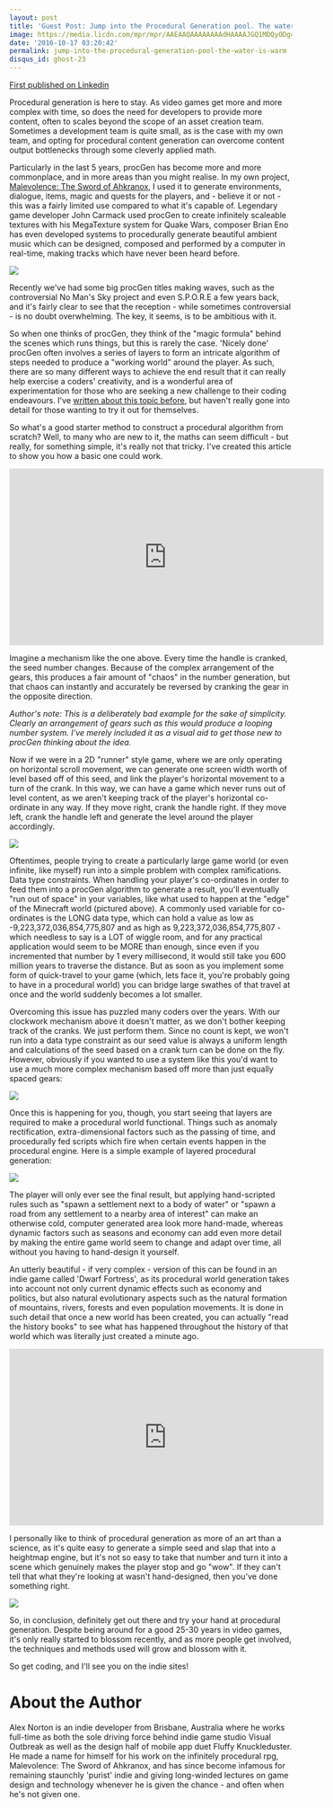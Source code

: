 ```yaml
---
layout: post
title: 'Guest Post: Jump into the Procedural Generation pool. The water is warm.'
image: https://media.licdn.com/mpr/mpr/AAEAAQAAAAAAAAdHAAAAJGQ1MDQyODg4LTcyMWItNDIzNy1hNGMxLWJmMzhhZDg1MmNiYQ.jpg
date: '2016-10-17 03:20:42'
permalink: jump-into-the-procedural-generation-pool-the-water-is-warm
disqus_id: ghost-23
---
```


[First published on Linkedin](https://www.linkedin.com/pulse/jump-procedural-generation-pool-water-warm-alex-norton)

Procedural generation is here to stay. As video games get more and more complex with time, so does the need for developers to provide more content, often to scales beyond the scope of an asset creation team. Sometimes a development team is quite small, as is the case with my own team, and opting for procedural content generation can overcome content output bottlenecks through some cleverly applied math.

Particularly in the last 5 years, procGen has become more and more commonplace, and in more areas than you might realise. In my own project, [Malevolence: The Sword of Ahkranox](http://store.steampowered.com/app/268930), I used it to generate environments, dialogue, items, magic and quests for the players, and - believe it or not - this was a fairly limited use compared to what it's capable of. Legendary game developer John Carmack used procGen to create infinitely scaleable textures with his MegaTexture system for Quake Wars, composer Brian Eno has even developed systems to procedurally generate beautiful ambient music which can be designed, composed and performed by a computer in real-time, making tracks which have never been heard before.

![](https://media.licdn.com/mpr/mpr/AAEAAQAAAAAAAAf8AAAAJGMxN2U4NGQwLTNkNmYtNGRmOS1iZTVhLWQ4MTFmZDgxZWY2OQ.jpg)

Recently we've had some big procGen titles making waves, such as the controversial No Man's Sky project and even S.P.O.R.E a few years back, and it's fairly clear to see that the reception - while sometimes controversial - is no doubt overwhelming. The key, it seems, is to be ambitious with it.

So when one thinks of procGen, they think of the "magic formula" behind the scenes which runs things, but this is rarely the case. 'Nicely done' procGen often involves a series of layers to form an intricate algorithm of steps needed to produce a "working world" around the player. As such, there are so many different ways to achieve the end result that it can really help exercise a coders' creativity, and is a wonderful area of experimentation for those who are seeking a new challenge to their coding endeavours. I've [written about this topic before](http://www.gamasutra.com/view/news/169624/Opinion_The_difficulties_of_an_infinite_video_game_world.php), but haven't really gone into detail for those wanting to try it out for themselves.

So what's a good starter method to construct a procedural algorithm from scratch? Well, to many who are new to it, the maths can seem difficult - but really, for something simple, it's really not that tricky. I've created this article to show you how a basic one could work.

<iframe width="560" height="315" src="https://www.youtube.com/embed/6KiekKp5mHg" frameborder="0" allowfullscreen></iframe>

Imagine a mechanism like the one above. Every time the handle is cranked, the seed number changes. Because of the complex arrangement of the gears, this produces a fair amount of "chaos" in the number generation, but that chaos can instantly and accurately be reversed by cranking the gear in the opposite direction.

*Author's note: This is a deliberately bad example for the sake of simplicity. Clearly an arrangement of gears such as this would produce a looping number system. I've merely included it as a visual aid to get those new to procGen thinking about the idea.*

Now if we were in a 2D "runner" style game, where we are only operating on horizontal scroll movement, we can generate one screen width worth of level based off of this seed, and link the player's horizontal movement to a turn of the crank. In this way, we can have a game which never runs out of level content, as we aren't keeping track of the player's horizontal co-ordinate in any way. If they move right, crank the handle right. If they move left, crank the handle left and generate the level around the player accordingly.

![](https://media.licdn.com/mpr/mpr/AAEAAQAAAAAAAAjDAAAAJDE5YTI4M2E2LTQyMGUtNDkwYS1hMjA4LTY5YjY5NTk0MmJlZQ.png)

Oftentimes, people trying to create a particularly large game world (or even infinite, like myself) run into a simple problem with complex ramifications. Data type constraints. When handling your player's co-ordinates in order to feed them into a procGen algorithm to generate a result, you'll eventually "run out of space" in your variables, like what used to happen at the "edge" of the Minecraft world (pictured above). A commonly used variable for co-ordinates is the LONG data type, which can hold a value as low as -9,223,372,036,854,775,807 and as high as 9,223,372,036,854,775,807 - which needless to say is a LOT of wiggle room, and for any practical application would seem to be MORE than enough, since even if you incremented that number by 1 every millisecond, it would still take you 600 million years to traverse the distance. But as soon as you implement some form of quick-travel to your game (which, lets face it, you're probably going to have in a procedural world) you can bridge large swathes of that travel at once and the world suddenly becomes a lot smaller.

Overcoming this issue has puzzled many coders over the years. With our clockwork mechanism above it doesn't matter, as we don't bother keeping track of the cranks. We just perform them. Since no count is kept, we won't run into a data type constraint as our seed value is always a uniform length and calculations of the seed based on a crank turn can be done on the fly. However, obviously if you wanted to use a system like this you'd want to use a much more complex mechanism based off more than just equally spaced gears:

![](https://media.licdn.com/mpr/mpr/AAEAAQAAAAAAAAhdAAAAJDFhMTUwNzIwLWUzMTgtNDNmNi04ZTFiLTQ4NzJhYTk5MGY5Yg.jpg)

Once this is happening for you, though, you start seeing that layers are required to make a procedural world functional. Things such as anomaly rectification, extra-dimensional factors such as the passing of time, and procedurally fed scripts which fire when certain events happen in the procedural engine. Here is a simple example of layered procedural generation:

![](https://media.licdn.com/mpr/mpr/AAEAAQAAAAAAAAgMAAAAJDJiMTVkOGFjLTY0MmUtNGQxOS1hYmFkLThjNTljZjgxMWVkMQ.jpg)

The player will only ever see the final result, but applying hand-scripted rules such as "spawn a settlement next to a body of water" or "spawn a road from any settlement to a nearby area of interest" can make an otherwise cold, computer generated area look more hand-made, whereas dynamic factors such as seasons and economy can add even more detail by making the entire game world seem to change and adapt over time, all without you having to hand-design it yourself.

An utterly beautiful - if very complex - version of this can be found in an indie game called 'Dwarf Fortress', as its procedural world generation takes into account not only current dynamic effects such as economy and politics, but also natural evolutionary aspects such as the natural formation of mountains, rivers, forests and even population movements. It is done in such detail that once a new world has been created, you can actually "read the history books" to see what has happened throughout the history of that world which was literally just created a minute ago.

<iframe width="560" height="315" src="https://www.youtube.com/embed/p9a8eqHWbLU" frameborder="0" allowfullscreen></iframe>

I personally like to think of procedural generation as more of an art than a science, as it's quite easy to generate a simple seed and slap that into a heightmap engine, but it's not so easy to take that number and turn it into a scene which genuinely makes the player stop and go "wow". If they can't tell that what they're looking at wasn't hand-designed, then you've done something right.

![](https://media.licdn.com/mpr/mpr/AAEAAQAAAAAAAAeCAAAAJDQ4MzU1ZDkxLWJmMTUtNDk4My1iYmU2LWQyNDRjMGZhOTJjOQ.jpg)

So, in conclusion, definitely get out there and try your hand at procedural generation. Despite being around for a good 25-30 years in video games, it's only really started to blossom recently, and as more people get involved, the techniques and methods used will grow and blossom with it.

So get coding, and I'll see you on the indie sites!

# About the Author

Alex Norton is an indie developer from Brisbane, Australia where he works full-time as both the sole driving force behind indie game studio Visual Outbreak as well as the design half of mobile app duet Fluffy Knuckleduster. He made a name for himself for his work on the infinitely procedural rpg, Malevolence: The Sword of Ahkranox, and has since become infamous for remaining staunchly 'purist' indie and giving long-winded lectures on game design and technology whenever he is given the chance - and often when he's not given one.


